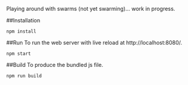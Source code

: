 Playing around with swarms (not yet swarming)... work in progress.

##Installation
```
npm install
```

##Run
To run the web server with live reload at http://localhost:8080/.
```
npm start
```

##Build
To produce the bundled js file.
```
npm run build
```
